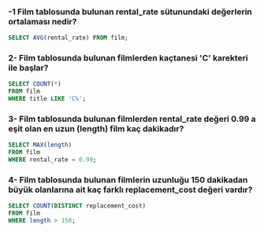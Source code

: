 ### -1 Film tablosunda bulunan rental_rate sütunundaki değerlerin ortalaması nedir?

```sql
SELECT AVG(rental_rate) FROM film;
```

### 2- Film tablosunda bulunan filmlerden kaçtanesi 'C' karekteri ile başlar?

```sql
SELECT COUNT(*)
FROM film
WHERE title LIKE 'C%';
```

### 3- Film tablosunda bulunan filmlerden rental_rate değeri 0.99 a eşit olan en uzun (length) film kaç dakikadır?

```sql
SELECT MAX(length)
FROM film
WHERE rental_rate = 0.99;
```

### 4- Film tablosunda bulunan filmlerin uzunluğu 150 dakikadan büyük olanlarına ait kaç farklı replacement_cost değeri vardır?

```sql
SELECT COUNT(DISTINCT replacement_cost)
FROM film
WHERE length > 150;
```
